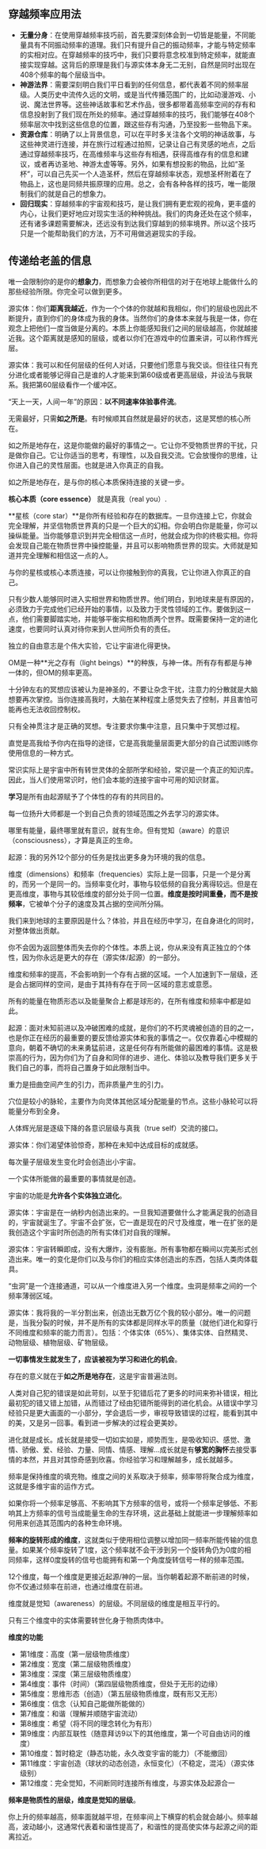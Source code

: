 ## 穿越频率应用法 

- **无量分身**：在使用穿越频率技巧前，首先要深刻体会到一切皆是能量，不同能量具有不同振动频率的道理。我们只有提升自己的振动频率，才能与特定频率的实相对应。在穿越频率的技巧中，我们只要将意念校准到特定频率，就能直接实现穿越。这背后的原理是我们与源实体本身无二无别，自然是同时出现在408个频率的每个层级当中。
- **神游法界**：需要深刻明白我们平日看到的任何信息，都代表着不同的频率层级。人类历史中流传久远的文明，或是当代传播范围广的，比如动漫游戏、小说、魔法世界等。这些神话故事和艺术作品，很多都带着高频率空间的存有和信息投射到了我们现在所处的频率。通过穿越频率的技巧，我们能够在408个频率层次中找到这些信息的位置，跟这些存有沟通，乃至投影一些物品下来。
- **资源仓库**：明确了以上背景信息，可以在平时多关注各个文明的神话故事，与这些神灵进行连接，并在旅行过程通过拍照，记录让自己有灵感的地点，之后通过穿越频率技巧，在高维频率与这些存有相遇，获得高维存有的信息和建议，或者再访圣地、神游太虚等等。另外，如果有想投影的物品，比如“圣杯”，可以自己先买一个人造圣杯，然后在穿越频率状态，观想圣杯附着在了物品上，这也是同频共振原理的应用。总之，会有各种各样的技巧，唯一能限制我们的就是自己的想象力。
- **回归现实**：穿越频率的宇宙观和技巧，是让我们拥有更宏观的视角，更丰盛的内心，让我们更好地应对现实生活的种种挑战。我们的肉身还处在这个频率，还有诸多课题需要解决，还远没有到达我们穿越到的频率境界。所以这个技巧只是一个能帮助我们的方法，万不可用做逃避现实的手段。

## 传递给老盖的信息

唯一会限制你的是你的**想象力**，而想象力会被你所相信的对于在地球上能做什么的那些经验所限。你完全可以做到更多。

源实体：你们**距离我越近**，作为一个个体的你就越和我相似，你们的层级也因此不断提升，直到你们的身体成为我的身体。当然你们的身体本来就与我是一体，你在观念上把他们一度当做是分离的。本质上你能感知我们之间的层级越高，你就越接近我。这个距离就是感知的层级，或者以你们在游戏中的位置来讲，可以称作辉光层。

源实体：我可以和任何层级的任何人对话，只要他们愿意与我交谈。但往往只有充分进化或者能够记得自己是谁的人才能来到第60级或者更高层级，并设法与我联系。我把第60层级看作一个缓冲区。

“天上一天，人间一年”的原因：**以不同速率体验事件流**。

无需最好，只需**如之所是**。有时候顺其自然就是最好的状态，这是冥想的核心所在。

如之所是地存在，这是你能做的最好的事情之一。它让你不受物质世界的干扰，只是做你自己。它让你适当的思考，有理性，以及自我交流。它会放慢你的思维，让你进入自己的灵性层面。也就是进入你真正的自我。

如之所是地存在，是与你的核心本质保持连接的关键一步。

**核心本质（core essence）** 就是真我（real you）.

**星核（core star）**是你所有经验和存在的数据库。一旦你连接上它，你就会完全理解，并坚信物质世界真的只是一个巨大的幻相。你会明白你是能量，你可以操纵能量。当你能够意识到并完全相信这一点时，他就会成为你的终极实相。你将会发现自己能在物质世界中操控能量，并且可以影响物质世界的现实。大师就是知道并完全理解和相信这一点的人。

与你的星核或核心本质连接，可以让你接触到你的真我，它让你进入你真正的自己。

只有少数人能够同时进入实相世界和物质世界。他们明白，到地球来是有原因的，必须致力于完成他们已经开始的事情，以及致力于灵性领域的工作。要做到这一点，他们需要脚踏实地，并能够平衡实相和物质两个世界。既需要保持一定的进化速度，也要同时认真对待你来到人世间所负有的责任。

独立的自由意志是个伟大实验，它让宇宙进化得更快。

OM是一种**光之存有（light beings）**的种族，与神一体。所有存有都是与神一体的，但OM的频率更高。

十分钟左右的冥想应该被认为是神圣的，不要让杂念干扰，注意力的分散就是大脑想要再次掌控。当你连接高我时，大脑在某种程度上感觉失去了控制，并且害怕可能再也无法收回控制权。

只有全神贯注才是正确的冥想。专注要求你集中注意，且只集中于冥想过程。

直觉是高我给予你内在指导的途径，它是高我能量层面更大部分的自己试图训练你使用信息的一种方式。

常识实际上是宇宙中所有转世灵体的全部所学和经验，常识是一个真正的知识库。因此，当人们使用常识时，他们会本能的连接宇宙中可用的知识财富。

**学习**是所有由起源赋予了个体性的存有的共同目的。

每一位扬升大师都是一个到自己负责的领域范围之外去学习的源实体。

哪里有能量，最终哪里就有意识，就有生命。但有觉知（aware）的意识（consciousness），才算是真正的生命。

起源：我的另外12个部分的任务是找出更多身为环境的我的信息。

维度（dimensions）和频率（frequencies）实际上是一回事，只是一个是分离的，而另一个是同一的。当频率变化时，事物与较低频的自我分离得较远。但是在更高维度，事物与其较低维度的部分处于同一位置。**维度是按时间重叠，而不是按频率**，它被单个分子的速度及其占据的空间所分隔。

我们来到地球的主要原因是什么？体验，并且在经历中学习，在自身进化的同时，对整体做出贡献。

你不会因为返回整体而失去你的个体性。本质上说，你从来没有真正独立的个体性，因为你永远是更大的存在（源实体/起源）的一部分。

维度和频率的提高，不会影响到一个存有占据的区域。一个人加速到下一层级，还是会占据同样的空间，是由于其持有存在于同一区域的意志或意愿。

所有的能量在物质形态以及能量聚合上都是球形的，在所有维度和频率中都是如此。

起源：面对未知前进以及冲破困难的成就，是你们的不朽灵魂被创造的目的之一，也是你正在经历的最重要的要反馈给源实体和我的事情之一。仅仅靠着心中模糊的意向，朝着不确切的未来勇猛前进，这是任何存有所能做的最困难的事情。这是极崇高的行为，因为你们为了自身和同伴的进步、进化、体验以及教导我们更多关于我们自己的事，而将自己置身于如此限制当中。

重力是扭曲空间产生的引力，而非质量产生的引力。

穴位是较小的脉轮，主要作为向灵体其他区域分配能量的节点。这些小脉轮可以将能量分布到全身。

人体辉光层是逐级下降的各意识层级与真我（true self）交流的接口。

源实体：你们渴望体验惊奇，那种在未知中达成目标的成就感。

每次量子层级发生变化时会创造出小宇宙。

一个实体所能做的最重要的事情就是创造。

宇宙的功能是**允许各个实体独立进化**。

源实体：宇宙是在一纳秒内创造出来的。一旦我知道要做什么才能满足我的创造目的，宇宙就诞生了。宇宙不会扩张，它一直是现在的尺寸及维度，唯一在扩张的是我创造这个宇宙时所创造的所有实体们对自我的理解。

源实体：宇宙转瞬即成，没有大爆炸，没有膨胀。所有事物都在瞬间以完美形式创造出来。唯一的变化是你们以及与你们的相应实体创造出的东西，包括人类肉体载具。

“虫洞”是一个连接通道，可以从一个维度进入另一个维度。虫洞是频率之间的一个频率薄弱区域。

源实体：我将我的一半分割出来，创造出无数万亿个我的较小部分。唯一的问题是，当我分裂的时候，并不是所有的实体都是同样水平的质量（就他们进化和穿行不同维度和频率的能力而言）。包括：个体实体（65%）、集体实体、自然精灵、动物层级、植物层级、矿物层级。

**一切事情发生就发生了，应该被视为学习和进化的机会**。

存在的意义就在于**如之所是地存在**，这是宇宙普遍法则。

人类对自己犯的错误是如此苛刻，以至于犯错后花了更多的时间来弥补错误，相比最初犯的错又错上加错，从而错过了经由犯错所能得到的进化机会。从错误中学习经验只是更大画面的一小部分，学会退后一步，审视导致错误的过程，能看到其中的美，又是另一回事。看到进一步解决的过程会更美妙。

进化就是成长。成长就是接受一切如实如是，顺势而生，是吸收知识、感觉、激情、骄傲、爱、经验、力量、同情、情感、理解...成长就是有**够宽的胸怀**去接受事情的本然，并且对其惊奇感到欣喜。你经验学习和理解越多，成长就越多。

频率是保持维度的填充物。维度之间的关系取决于频率，频率带将聚合成为维度，这就是多维宇宙的运作方式。

如果你将一个频率足够高、不影响其下方频率的信号，或将一个频率足够低、不影响其上方频率的信号当成能量生命的生存环境，这此基础上就能进一步理解频率如何用来创造其范围内的各种生命环境。

**频率的旋转形成的维度**，这就类似于使用相位调整以增加同一频率所能传输的信息量。如果某个频率旋转了1度，这个频率就不会干涉到另一个旋转角仍为0度的相同频率，这样0度旋转的信号也能拥有和第一个角度旋转信号一样的频率范围。

12个维度，每一个维度是更接近起源/神的一层。当你朝着起源不断前进的时候，你不仅通过频率在前进，也通过维度在前进。

维度就是觉知（awareness）的层级。不同层级的维度是相互平行的。

只有三个维度中的实体需要转世化身于物质肉体中。

**维度的功能**

- 第1维度：高度（第一层级物质维度）
- 第2维度：宽度（第二层级物质维度）
- 第3维度：深度（第三层级物质维度）
- 第4维度：事件（时间）（第四层级物质维度，但处于无形的边缘）
- 第5维度：思维形态（创造）（第五层级物质维度，既有形又无形）
- 第6维度：信念（认知自己能做所能做的）
- 第7维度：和谐（理解并顺随宇宙流动）
- 第8维度：希望（将不同的理念转化为有形）
- 第9维度：内部互联性（随意拜访9以下的其他维度，第一个可自由访问的维度）
- 第10维度：暂时稳定（静态功能，永久改变宇宙的能力）（不能撤回）
- 第11维度：宇宙创造（球状的动态创造，永恒变化）（不稳定，混沌）（源实体级别）
- 第12维度：完全觉知，不间断同时连接所有维度，与源实体及起源合一

**频率是物质性的层级，维度是觉知的层级**。

你上升的频率越高，频率面就越平坦，在频率间上下横穿的机会就会越小。频率越高，波动越小，这通常代表着和谐性提高了，和谐性的提高使实体与起源之间的距离拉近。